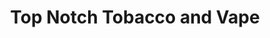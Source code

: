 ---
title: "Top Notch Tobacco and Vape"
url: /lawrence/top-notch-tobacco-and-vape/
shop: tobacco
---